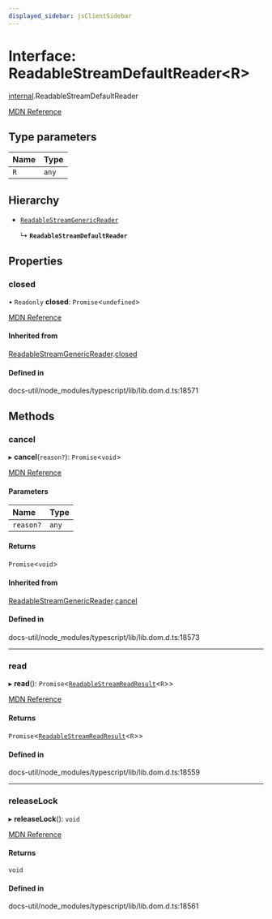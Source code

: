 ```yaml
---
displayed_sidebar: jsClientSidebar
---
```


# Interface: ReadableStreamDefaultReader<R\>

[internal](../modules/internal-10.md).ReadableStreamDefaultReader

[MDN Reference](https://developer.mozilla.org/docs/Web/API/ReadableStreamDefaultReader)

## Type parameters

| Name | Type |
| :------ | :------ |
| `R` | `any` |

## Hierarchy

- [`ReadableStreamGenericReader`](internal-10.ReadableStreamGenericReader.md)

  ↳ **`ReadableStreamDefaultReader`**

## Properties

### closed

• `Readonly` **closed**: `Promise`<`undefined`\>

[MDN Reference](https://developer.mozilla.org/docs/Web/API/ReadableStreamBYOBReader/closed)

#### Inherited from

[ReadableStreamGenericReader](internal-10.ReadableStreamGenericReader.md).[closed](internal-10.ReadableStreamGenericReader.md#closed)

#### Defined in

docs-util/node_modules/typescript/lib/lib.dom.d.ts:18571

## Methods

### cancel

▸ **cancel**(`reason?`): `Promise`<`void`\>

[MDN Reference](https://developer.mozilla.org/docs/Web/API/ReadableStreamBYOBReader/cancel)

#### Parameters

| Name | Type |
| :------ | :------ |
| `reason?` | `any` |

#### Returns

`Promise`<`void`\>

#### Inherited from

[ReadableStreamGenericReader](internal-10.ReadableStreamGenericReader.md).[cancel](internal-10.ReadableStreamGenericReader.md#cancel)

#### Defined in

docs-util/node_modules/typescript/lib/lib.dom.d.ts:18573

___

### read

▸ **read**(): `Promise`<[`ReadableStreamReadResult`](../modules/internal-10.md#readablestreamreadresult)<`R`\>\>

[MDN Reference](https://developer.mozilla.org/docs/Web/API/ReadableStreamDefaultReader/read)

#### Returns

`Promise`<[`ReadableStreamReadResult`](../modules/internal-10.md#readablestreamreadresult)<`R`\>\>

#### Defined in

docs-util/node_modules/typescript/lib/lib.dom.d.ts:18559

___

### releaseLock

▸ **releaseLock**(): `void`

[MDN Reference](https://developer.mozilla.org/docs/Web/API/ReadableStreamDefaultReader/releaseLock)

#### Returns

`void`

#### Defined in

docs-util/node_modules/typescript/lib/lib.dom.d.ts:18561
